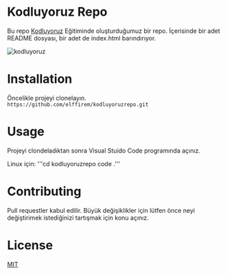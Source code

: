 # Kodluyoruz Repo

Bu repo [Kodluyoruz](https://kodluyoruz.org/) Eğitiminde oluşturduğumuz bir repo. İçerisinde bir adet README dosyası, bir adet de index.html barındırıyor.

![kodluyoruz](https://user-images.githubusercontent.com/78558459/191689187-cfba9b7e-d5bb-4c11-8341-a1ef50e3b7f9.png)

# Installation

Öncelikle projeyi clonelayın.
`https://github.com/elffirem/kodluyoruzrepo.git`

# Usage

Projeyi clondeladıktan sonra Visual Stuido Code programında açınız.

Linux için:
'''cd kodluyoruzrepo
code .'''

# Contributing

Pull requestler kabul edilir. Büyük değişiklikler için lütfen önce neyi değiştirimek istediğinizi tartışmak için konu açınız.

# License

[MIT](https://choosealicense.com/licenses/mit/)




